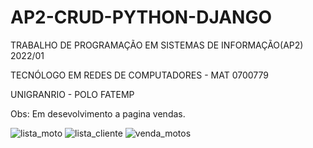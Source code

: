 # AP2-CRUD-PYTHON-DJANGO

TRABALHO DE PROGRAMAÇÃO EM SISTEMAS DE INFORMAÇÃO(AP2) 2022/01

TECNÓLOGO EM REDES DE COMPUTADORES - MAT 0700779

UNIGRANRIO - POLO FATEMP


Obs: Em desevolvimento a pagina vendas.


![lista_moto](https://user-images.githubusercontent.com/70346444/164547061-a0f8303a-88a9-47f3-9050-c668b99a6ecb.png)
![lista_cliente](https://user-images.githubusercontent.com/70346444/164547102-c6e8dacb-0dcc-461b-bc4e-b72dd9aa0795.png)
![venda_motos](https://user-images.githubusercontent.com/70346444/164547122-1db556da-4050-4fac-9b74-d277994e3c36.png)
